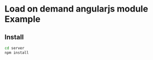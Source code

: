 Load on demand angularjs module Example
=======================================

Install
-------

```bash
cd server
npm install
```

